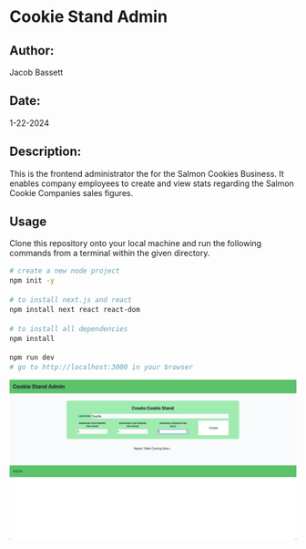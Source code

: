 # Cookie Stand Admin

## Author:
Jacob Bassett

## Date:
1-22-2024

## Description:
This is the frontend administrator the for the Salmon Cookies Business. It enables company employees to create and view stats regarding the Salmon Cookie Companies sales figures.

## Usage
Clone this repository onto your local machine and run the following commands from a terminal within the given directory.

```bash
# create a new node project
npm init -y

# to install next.js and react
npm install next react react-dom

# to install all dependencies
npm install

npm run dev
# go to http://localhost:3000 in your browser
```

![landing page](/images/lab37.png)
